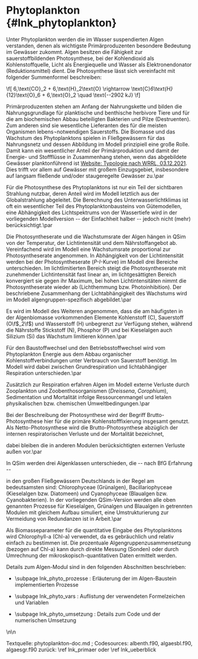 Phytoplankton {#lnk_phytoplankton}
================

Unter Phytoplankton werden die im Wasser suspendierten Algen verstanden, denen 
als wichtigste Primärproduzenten besondere Bedeutung im Gewässer zukommt.  Algen 
besitzen die Fähigkeit zur sauerstoffbildenden Photosynthese, bei der 
Kohlendioxid als Kohlenstoffquelle, Licht als Energiequelle und Wasser als 
Elektronendonator (Reduktionsmittel) dient.  Die Photosynthese lässt sich 
vereinfacht mit folgender Summenformel beschreiben:

\f[
 6\,\text{CO}_2 + 6\,\text{H}_2\text{O} \rightarrow \text{C}_6\text{H}_{12}\text{O}_6 + 6\,\text{O}_2 \quad \text{--2902 kJ}
\f]

Primärproduzenten stehen am Anfang der Nahrungskette und bilden die 
Nahrungsgrundlage für planktische und benthische herbivore Tiere und für die am 
biochemischen Abbau beteiligten Bakterien und Pilze (Destruenten).  Zum anderen 
sind sie wesentliche Lieferanten des für die meisten Organismen 
lebens¬notwendigen Sauerstoffs.
Die Biomasse und das Wachstum des Phytoplanktons spielen in Fließgewässern für 
das Nahrungsnetz und dessen Abbildung im Modell prinzipiell eine große Rolle. 
Damit kann ein wesentlicher Anteil der Primärproduktion und damit der Energie- 
und Stoffflüsse in Zusammenhang stehen, wenn das abgebildete Gewässer 
planktonführend ist 
<a href="https://www.gewaesser-bewertung.de/index.php?article_id=460&clang=0}{www.gewaesser-bewertung.de"> Website: Typologie nach WRRL, 03.12.2021</a>. 
Dies trifft vor allem auf Gewässer mit großem Einzugsgebiet, insbesondere auf 
langsam fließende und/oder staugeregelte Gewässer zu.\par

Für die Photosynthese des Phytoplanktons ist nur ein Teil der sichtbaren 
Strahlung nutzbar, deren Anteil wird im Modell letztlich aus der Globalstrahlung 
abgeleitet. Die Berechnung des Unterwasserlichtklimas ist oft ein wesentlicher 
Teil des Phytoplanktonbausteins von Gütemodellen, eine Abhängigkeit des 
Lichtspektrums von der Wassertiefe wird in der vorliegenden Modellversion -- der 
Einfachheit halber -- jedoch nicht (mehr) berücksichtigt.\par

Die Photosyntheserate und die Wachstumsrate der Algen hängen in QSim von der 
Temperatur, der Lichtintensität und dem Nährstoffangebot ab. Vereinfachend wird 
im Modell eine Wachstumsrate proportional zur Photosyntheserate angenommen. In 
Abhängigkeit von der Lichtintensität werden bei der Photosyntheserate 
(_P-I_-Kurve) im Modell drei Bereiche unterschieden. Im lichtlimitierten 
Bereich steigt die Photosyntheserate mit zunehmender Lichtintensität fast linear 
an, im lichtgesättigten Bereich konvergiert sie gegen ihr Maximum, bei hohen 
Lichtintensitäten nimmt die Photosyntheserate wieder ab (Lichthemmung bzw. 
Photoinhibition). Der beschriebene Zusammenhang der Lichtabhängigkeit des 
Wachstums wird im Modell algengruppen-spezifisch abgebildet.\par

Es wird im Modell des Weiteren angenommen, dass die am häufigsten in der 
Algenbiomasse vorkommenden Elemente Kohlenstoff (C), Sauerstoff (O\f$_2\f$) und 
Wasserstoff (H) unbegrenzt zur Verfügung stehen, während die Nährstoffe 
Stickstoff (N), Phosphor (P) und bei Kieselalgen auch Silizium (Si) das Wachstum 
limitieren können.\par

Für den Baustoffwechsel und den Betriebsstoffwechsel wird vom Phytoplankton 
Energie aus dem Abbau organischer Kohlenstoffverbindungen unter Verbrauch von 
Sauerstoff benötigt. Im Modell wird dabei zwischen Grundrespiration und 
lichtabhängiger Respiration unterschieden.\par
<!-- #todo (Nennt man Baustoffwechsel und Betriebsstoffwechsel wirklich so? 
Besonders ersteres klingt seltsam. -->

Zusätzlich zur Respiration erfahren Algen im Modell externe Verluste durch 
Zooplankton und Zoobenthosorganismen (*Dreissena*, *Corophium*), 
Sedimentation und Mortalität infolge Ressourcenmangel und letalen physikalischen 
bzw. chemischen Umweltbedingungen.\par

Bei der Beschreibung der Photosynthese wird der Begriff Brutto-Photosynthese 
hier für die primäre Kohlenstofffixierung insgesamt genutzt. Als 
Netto-Photosynthese wird die Brutto-Photosynthese abzüglich der internen 
respiratorischen Verluste und der Mortalität bezeichnet, 
<!-- (Wirklich inklusive der Mortalität? Das höre ich so zum ersten 
Mal.) -->
dabei bleiben die in anderen Modulen berücksichtigten externen Verluste 
außen vor.\par

In QSim werden drei Algenklassen unterschieden, die -- nach BfG Erfahrung -- 
<!-- (Das würde ich so nicht schreiben.) -->
in den großen 
Fließgewässern Deutschlands in der Regel am bedeutsamsten sind: Chlorophyceae 
(Grünalgen), Bacillariophyceae (Kieselalgen bzw. Diatomeen) und Cyanophyceae 
(Blaualgen bzw. Cyanobakterien). In der vorliegenden QSim-Version werden alle 
oben genannten Prozesse für Kieselalgen, Grünalgen und Blaualgen in getrennten 
Modulen mit gleichem Aufbau simuliert, eine Umstrukturierung zur Vermeidung von 
Redundanzen ist in Arbeit.\par

Als Biomasseparameter für die quantitative Eingabe des Phytoplanktons wird 
Chlorophyll-a (Chl-a) verwendet, da es gebräuchlich und relativ einfach zu 
bestimmen ist. Die prozentuale Algengruppenzusammensetzung (bezogen auf Chl-a) 
kann durch direkte Messung (Sonden) oder durch Umrechnung der 
mikroskopisch-quantitativen Daten ermittelt werden. 

Details zum Algen-Modul sind in den folgenden Abschnitten beschrieben:

- \subpage lnk_phyto_prozesse : Erläuterung der im Algen-Baustein 
implementierten Prozesse 

- \subpage lnk_phyto_vars : Auflistung der verwendeten Formelzeichen und Variablen 

- \subpage lnk_phyto_umsetzung : Details zum Code und der numerischen Umsetzung 

\n\n

Textquelle: phytoplankton-doc.md ; Codesources: albenth.f90, algaesbl.f90,
algaesgr.f90
zurück: \ref lnk_primaer oder \ref lnk_ueberblick
